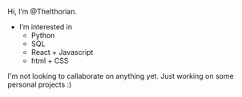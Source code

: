 Hi, 
I’m @TheIthorian.

- I’m interested in
  - Python
  - SQL
  - React + Javascript
  - html + CSS

I'm not looking to callaborate on anything yet. Just working on some personal projects :)
